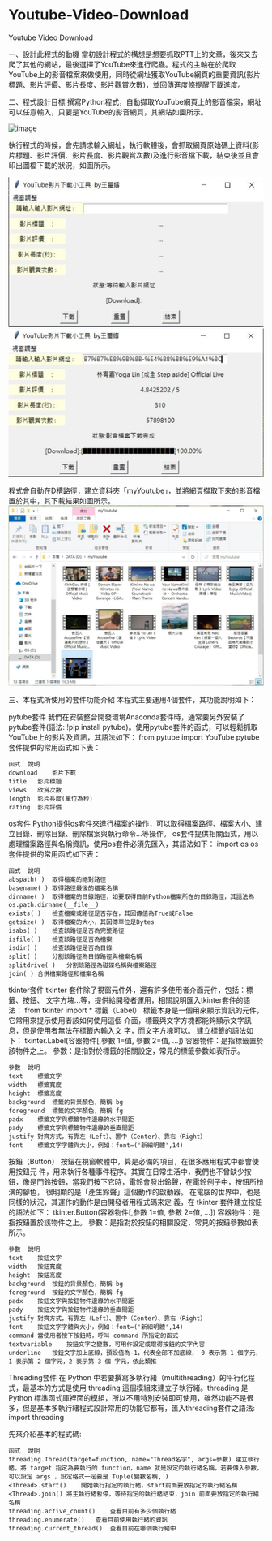 # Youtube-Video-Download
Youtube Video Download


一、設計此程式的動機
當初設計程式的構想是想要抓取PTT上的文章，後來又去爬了其他的網站，最後選擇了YouTube來進行爬蟲。程式的主軸在於爬取YouTube上的影音檔案來做使用，同時從網址獲取YouTube網頁的重要資訊(影片標題、影片評價、影片長度、影片觀賞次數)，並回傳進度條提醒下載進度。


二、程式設計目標
撰寫Python程式，自動擷取YouTube網頁上的影音檔案，網址可以任意輸入，只要是YouTube的影音網頁，其網站如圖所示。

![image](https://github.com/azhu-wang/Youtube-Video-Download/blob/main/1.jpg)


執行程式的時候，會先請求輸入網址，執行軟體後，會抓取網頁原始碼上資料(影片標題、影片評價、影片長度、影片觀賞次數)及進行影音檔下載，結束後並且會印出圖檔下載的狀況，如圖所示。

![image](2.jpg)
![image](3.jpg)


程式會自動在D槽路徑，建立資料夾「myYoutube」，並將網頁擷取下來的影音檔置於其中，其下載結果如圖所示。
![image](4.jpg)

三、本程式所使用的套件功能介紹
本程式主要運用4個套件，其功能說明如下：

pytube套件
我們在安裝整合開發環境Anaconda套件時，通常要另外安裝了pytube套件(語法: !pip install pytube)。使用pytube套件的函式，可以輕鬆抓取YouTube上的影片及資訊，其語法如下：
from pytube import YouTube
pytube套件提供的常用函式如下表：
```
函式	說明
download	影片下載
title	影片標題
views	欣賞次數
length	影片長度(單位為秒)
rating	影片評價
```
os套件
Python提供os套件來進行檔案的操作，可以取得檔案路徑、檔案大小、建立目錄、刪除目錄、刪除檔案與執行命令…等操作。
os套件提供相關函式，用以處理檔案路徑與名稱資訊，使用os套件必須先匯入，其語法如下：
import os
os套件提供的常用函式如下表：
```
函式	說明
abspath( )	取得檔案的絕對路徑
basename( )	取得路徑最後的檔案名稱
dirname( )	取得檔案的目錄路徑，如要取得目前Python檔案所在的目錄路徑，其語法為os.path.dirname(__file__)
exists( )	檢查檔案或路徑是否存在，其回傳值為True或False
getsize( )	取得檔案的大小，其回傳單位是Bytes
isabs( )	檢查該路徑是否為完整路徑
isfile( )	檢查該路徑是否為檔案
isdir( )	檢查該路徑是否為目錄
split( )	分割該路徑為目錄路徑與檔案名稱
splitdrive( )	分割該路徑為磁碟名稱與檔案路徑
join( )	合併檔案路徑和檔案名稱
```
tkinter套件
tkinter 套件除了視窗元件外，還有許多使用者介面元件，包括：標籤、按鈕、 文字方塊…等，提供給開發者運用，相關說明匯入tkinter套件的語法：
from tkinter import *
標籤（Label） 標籤本身是一個用來顯示資訊的元件，它常用來提示使用者該如何使用這個 介面，標籤與文字方塊都能夠顯示文字訊息，但是使用者無法在標籤內輸入文 字，而文字方塊可以。 建立標籤的語法如下： 
tkinter.Label(容器物件[,參數 1=值, 參數 2=值, …]) 
容器物件：是指標籤置於該物件之上。 
參數：是指對於標籤的相關設定，常見的標籤參數如表所示。
```
參數	說明
text	標籤文字
width	標籤寬度
height	標籤高度
background	標籤的背景顏色，簡稱 bg
foreground	標籤的文字顏色，簡稱 fg
padx	標籤文字與標籤物件邊緣的水平間距
pady	標籤文字與標籤物件邊緣的垂直間距
justify	對齊方式，有靠左（Left）、置中（Center）、靠右（Right）
font	標籤文字字體與大小，例如：font=('新細明體',14)
```
按鈕（Button） 按鈕在視窗軟體中，算是必備的項目，在很多應用程式中都會使用按鈕元 件，用來執行各種事件程序。其實在日常生活中，我們也不曾缺少按鈕，像是門鈴按鈕，當我們按下它時，電鈴會發出鈴聲，在電鈴例子中，按鈕所扮演的腳色， 很明顯的是「產生鈴聲」這個動作的啟動器。 在電腦的世界中，也是同樣的狀況，其運作的動作是由開發者用程式碼來定 義，在 tkinter 套件建立按鈕的語法如下：
tkinter.Button(容器物件[,參數 1=值, 參數 2=值, …])
容器物件：是指按鈕置於該物件之上。 
參數：是指對於按鈕的相關設定，常見的按鈕參數如表所示。
```
參數	說明
text	按鈕文字
width	按鈕寬度
height	按鈕高度
background	按鈕的背景顏色，簡稱 bg
foreground	按鈕的文字顏色，簡稱 fg
padx	按鈕文字與按鈕物件邊緣的水平間距
pady	按鈕文字與按鈕物件邊緣的垂直間距
justify	對齊方式，有靠左（Left）、置中（Center）、靠右（Right）
font	按鈕文字字體與大小，例如：font=('新細明體',14)
command	當使用者按下按鈕時，呼叫 command 所指定的函式
textvariable	按鈕文字之變數，可用作設定或取得按鈕的文字內容
underline	按鈕文字加上底線，預設值為-1，代表全部不加底線， 0 表示第 1 個字元，1 表示第 2 個字元，2 表示第 3 個 字元，依此類推
```

Threading套件
在 Python 中若要撰寫多執行緒（multithreading）的平行化程式，最基本的方式是使用 threading 這個模組來建立子執行緒。threading 是 Python 標準函式庫裡面的模組，所以不用特別安裝即可使用，雖然功能不是很多，但是基本多執行緒程式設計常用的功能它都有，匯入threading套件之語法:
import threading


先來介紹基本的程式碼:
```
函式	說明
threading.Thread(target=function, name="Thread名字", args=參數)	建立執行緒，將 target 指定為要執行的 function，name 就是設定的執行緒名稱，若要傳入參數，可以設定 args ，設定格式一定要是 Tuple(變數名稱, )
<Thread>.start()	開始執行指定的執行緒，start前面要放指定的執行緒名稱
<Thread>.join()	將主執行緒暫停，等待指定的執行緒結束，join 前面要放指定的執行緒名稱
threading.active_count()	查看目前有多少個執行緒
threading.enumerate()	查看目前使用執行緒的資訊
threading.current_thread()	查看目前在哪個執行緒中
```
